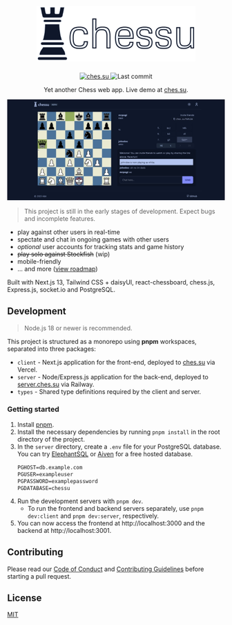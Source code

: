 <h1 align="center">
  <img src="./assets/chessu.png" alt="chessu" height="128" />
</h1>
<p align="center">
  <a href="https://ches.su">
    <img src="https://img.shields.io/github/deployments/nizefoo/chessu/Production?label=deployment&style=for-the-badge&color=blue" alt="ches.su" />
  </a>
  <img src="https://img.shields.io/github/last-commit/nizefoo/chessu?style=for-the-badge" alt="Last commit" />
</p>

<p align="center">Yet another Chess web app. Live demo at <a href="https://ches.su">ches.su</a>.</p>

<p align="center">
  <img src="./assets/demo.jpg" alt="chessu" width="640" />
</p>

> This project is still in the early stages of development. Expect bugs and incomplete features.

- play against other users in real-time
- spectate and chat in ongoing games with other users
- _optional_ user accounts for tracking stats and game history
- ~~play solo against Stockfish~~ (wip)
- mobile-friendly
- ... and more ([view roadmap](https://github.com/users/nizefoo/projects/2))

Built with Next.js 13, Tailwind CSS + daisyUI, react-chessboard, chess.js, Express.js, socket.io and PostgreSQL.

## Development

> Node.js 18 or newer is recommended.

This project is structured as a monorepo using **pnpm** workspaces, separated into three packages:

- `client` - Next.js application for the front-end, deployed to [ches.su](https://ches.su) via Vercel.
- `server` - Node/Express.js application for the back-end, deployed to [server.ches.su](https://server.ches.su) via Railway.
- `types` - Shared type definitions required by the client and server.

### Getting started

1. Install [pnpm](https://pnpm.io/installation).
2. Install the necessary dependencies by running `pnpm install` in the root directory of the project.
3. In the `server` directory, create a `.env` file for your PostgreSQL database. You can try [ElephantSQL](https://www.elephantsql.com/) or [Aiven](https://aiven.io/postgresql) for a free hosted database.
   ```env
   PGHOST=db.example.com
   PGUSER=exampleuser
   PGPASSWORD=examplepassword
   PGDATABASE=chessu
   ```
4. Run the development servers with `pnpm dev`.
   - To run the frontend and backend servers separately, use `pnpm dev:client` and `pnpm dev:server`, respectively.
5. You can now access the frontend at http://localhost:3000 and the backend at http://localhost:3001.

## Contributing

Please read our [Code of Conduct](./CODE_OF_CONDUCT.md) and [Contributing Guidelines](./CONTRIBUTING.md) before starting a pull request.

## License

[MIT](./LICENSE)
